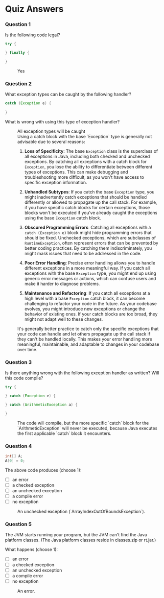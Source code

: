 # Quiz Answers

<dl>
<dt>

### Question 1

Is the following code legal?

```java
try {

} finally {

}
```
</dt>
<dd>
Yes
</dd>
<dt>

### Question 2

What exception types can be caught by the following handler?
```java
catch (Exception e) {
    
}
```

What is wrong with using this type of exception handler?
</dt>
<dd>
All exception types will be caught
</dd>
<dd>
Using a catch block with the base `Exception` type is generally not advisable due to several reasons:

1. **Loss of Specificity**: The base `Exception` class is the superclass of all exceptions in Java, including both checked and unchecked exceptions. By catching all exceptions with a catch block for `Exception`, you lose the ability to differentiate between different types of exceptions. This can make debugging and troubleshooting more difficult, as you won't have access to specific exception information.

2. **Unhandled Subtypes**: If you catch the base `Exception` type, you might inadvertently catch exceptions that should be handled differently or allowed to propagate up the call stack. For example, if you have specific catch blocks for certain exceptions, those blocks won't be executed if you've already caught the exceptions using the base `Exception` catch block.

3. **Obscured Programming Errors**: Catching all exceptions with a `catch (Exception e)` block might hide programming errors that should be fixed. Unchecked exceptions, which are subclasses of `RuntimeException`, often represent errors that can be prevented by better coding practices. By catching them indiscriminately, you might mask issues that need to be addressed in the code.

4. **Poor Error Handling**: Precise error handling allows you to handle different exceptions in a more meaningful way. If you catch all exceptions with the base `Exception` type, you might end up using generic error messages or actions, which can confuse users and make it harder to diagnose problems.

5. **Maintenance and Refactoring**: If you catch all exceptions at a high level with a base `Exception` catch block, it can become challenging to refactor your code in the future. As your codebase evolves, you might introduce new exceptions or change the behavior of existing ones. If your catch blocks are too broad, they might not adapt well to these changes.

It's generally better practice to catch only the specific exceptions that your code can handle and let others propagate up the call stack if they can't be handled locally. This makes your error handling more meaningful, maintainable, and adaptable to changes in your codebase over time.
</dd>
<dt>

### Question 3

Is there anything wrong with the following exception handler as written? Will this code compile?

```java
try {

} catch (Exception e) {

} catch (ArithmeticException a) {

}
```
</dt>
<dd>
The code will compile, but the more specific `catch` block for the `ArithmeticException` will never be executed, because Java executes the first applicable `catch` block it encounters.
</dd>
<dt>

### Question 4

```java
int[] A; 
A[0] = 0;
```

The above code produces (choose 1):

- [ ] an error
- [ ] a checked exception
- [ ] an unchecked exception
- [ ] a compile error
- [ ] no exception
</dt>
<dd>
An unchecked exception (`ArrayIndexOutOfBoundsException`).
</dd>
<dt>

### Question 5

The JVM starts running your program, but the JVM can't find the Java platform classes. 
(The Java platform classes reside in classes.zip or rt.jar.)

What happens (choose 1):

- [ ] an error
- [ ] a checked exception
- [ ] an unchecked exception
- [ ] a compile error
- [ ] no exception
</dt>
<dd>
An error.
</dd>
</dl>
